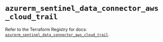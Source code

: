 # `azurerm_sentinel_data_connector_aws_cloud_trail`

Refer to the Terraform Registry for docs: [`azurerm_sentinel_data_connector_aws_cloud_trail`](https://registry.terraform.io/providers/hashicorp/azurerm/4.42.0/docs/resources/sentinel_data_connector_aws_cloud_trail).
